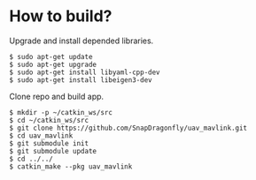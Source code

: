 # How to build?

Upgrade and install depended libraries.

```
$ sudo apt-get update
$ sudo apt-get upgrade
$ sudo apt-get install libyaml-cpp-dev
$ sudo apt-get install libeigen3-dev
```

Clone repo and build app.

```
$ mkdir -p ~/catkin_ws/src
$ cd ~/catkin_ws/src
$ git clone https://github.com/SnapDragonfly/uav_mavlink.git
$ cd uav_mavlink
$ git submodule init
$ git submodule update
$ cd ../../
$ catkin_make --pkg uav_mavlink
```